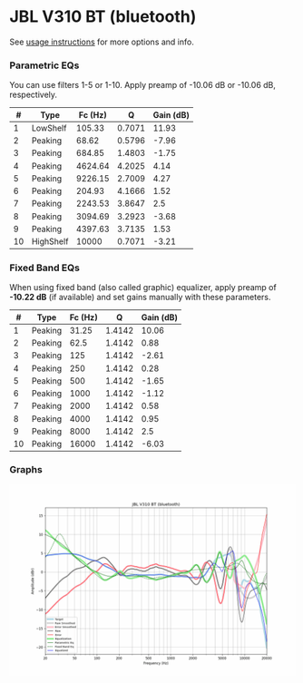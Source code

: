 # JBL V310 BT (bluetooth)
See [usage instructions](https://github.com/jaakkopasanen/AutoEq#usage) for more options and info.

### Parametric EQs
You can use filters 1-5 or 1-10. Apply preamp of -10.06 dB or -10.06 dB, respectively.

|   # | Type      |   Fc (Hz) |      Q |   Gain (dB) |
|-----|-----------|-----------|--------|-------------|
|   1 | LowShelf  |    105.33 | 0.7071 |       11.93 |
|   2 | Peaking   |     68.62 | 0.5796 |       -7.96 |
|   3 | Peaking   |    684.85 | 1.4803 |       -1.75 |
|   4 | Peaking   |   4624.64 | 4.2025 |        4.14 |
|   5 | Peaking   |   9226.15 | 2.7009 |        4.27 |
|   6 | Peaking   |    204.93 | 4.1666 |        1.52 |
|   7 | Peaking   |   2243.53 | 3.8647 |        2.5  |
|   8 | Peaking   |   3094.69 | 3.2923 |       -3.68 |
|   9 | Peaking   |   4397.63 | 3.7135 |        1.53 |
|  10 | HighShelf |  10000    | 0.7071 |       -3.21 |

### Fixed Band EQs
When using fixed band (also called graphic) equalizer, apply preamp of **-10.22 dB** (if available) and set gains manually with these parameters.

|   # | Type    |   Fc (Hz) |      Q |   Gain (dB) |
|-----|---------|-----------|--------|-------------|
|   1 | Peaking |     31.25 | 1.4142 |       10.06 |
|   2 | Peaking |     62.5  | 1.4142 |        0.88 |
|   3 | Peaking |    125    | 1.4142 |       -2.61 |
|   4 | Peaking |    250    | 1.4142 |        0.28 |
|   5 | Peaking |    500    | 1.4142 |       -1.65 |
|   6 | Peaking |   1000    | 1.4142 |       -1.12 |
|   7 | Peaking |   2000    | 1.4142 |        0.58 |
|   8 | Peaking |   4000    | 1.4142 |        0.95 |
|   9 | Peaking |   8000    | 1.4142 |        2.5  |
|  10 | Peaking |  16000    | 1.4142 |       -6.03 |

### Graphs
![](./JBL%20V310%20BT%20(bluetooth).png)
